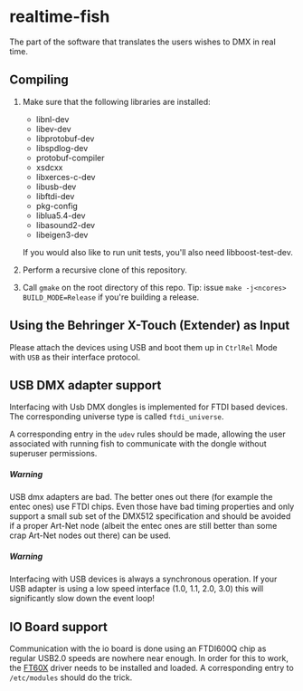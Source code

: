 # realtime-fish
The part of the software that translates the users wishes to DMX in real time.

## Compiling
1. Make sure that the following libraries are installed:
	* libnl-dev
	* libev-dev
	* libprotobuf-dev
	* libspdlog-dev
	* protobuf-compiler
	* xsdcxx
	* libxerces-c-dev
	* libusb-dev
	* libftdi-dev
	* pkg-config
	* liblua5.4-dev
    * libasound2-dev
    * libeigen3-dev

   If you would also like to run unit tests, you'll also need libboost-test-dev.
2. Perform a recursive clone of this repository.
3. Call `gmake` on the root directory of this repo. Tip: issue `make -j<ncores> BUILD_MODE=Release`
if you're building a release.

## Using the Behringer X-Touch (Extender) as Input
Please attach the devices using USB and boot them up in `CtrlRel` Mode with `USB` as their
interface protocol.

## USB DMX adapter support
Interfacing with Usb DMX dongles is implemented for FTDI based devices. The corresponding
universe type is called `ftdi_universe`.

A corresponding entry in the `udev` rules should be made, allowing the user associated with
running fish to communicate with the dongle without superuser permissions.

##### Warning
USB dmx adapters are bad. The better ones out there (for example the entec ones) use FTDI chips.
Even those have bad timing properties and only support a small sub set of the DMX512 specification
and should be avoided if a proper Art-Net node (albeit the entec ones are still better than some
crap Art-Net nodes out there) can be used.

##### Warning
Interfacing with USB devices is always a synchronous operation. If your USB adapter is using
a low speed interface (1.0, 1.1, 2.0, 3.0) this will significantly slow down the event loop!

## IO Board support
Communication with the io board is done using an FTDI600Q chip as regular USB2.0 speeds are
nowhere near enough. In order for this to work, the [FT60X](https://github.com/lambdaconcept/ft60x_driver/tree/master)
driver needs to be installed and loaded. A corresponding entry to `/etc/modules` should do the trick.
